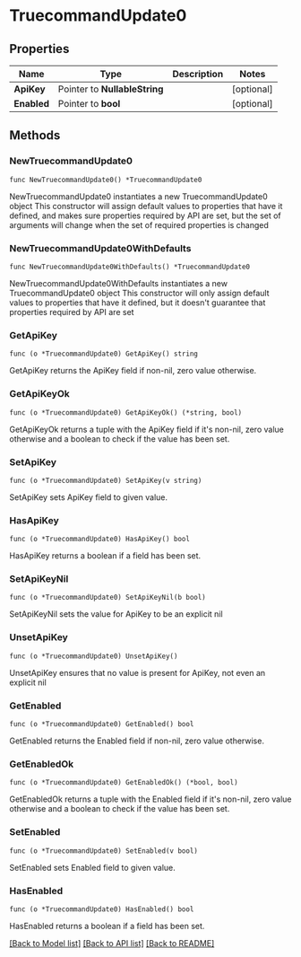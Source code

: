 # TruecommandUpdate0

## Properties

Name | Type | Description | Notes
------------ | ------------- | ------------- | -------------
**ApiKey** | Pointer to **NullableString** |  | [optional] 
**Enabled** | Pointer to **bool** |  | [optional] 

## Methods

### NewTruecommandUpdate0

`func NewTruecommandUpdate0() *TruecommandUpdate0`

NewTruecommandUpdate0 instantiates a new TruecommandUpdate0 object
This constructor will assign default values to properties that have it defined,
and makes sure properties required by API are set, but the set of arguments
will change when the set of required properties is changed

### NewTruecommandUpdate0WithDefaults

`func NewTruecommandUpdate0WithDefaults() *TruecommandUpdate0`

NewTruecommandUpdate0WithDefaults instantiates a new TruecommandUpdate0 object
This constructor will only assign default values to properties that have it defined,
but it doesn't guarantee that properties required by API are set

### GetApiKey

`func (o *TruecommandUpdate0) GetApiKey() string`

GetApiKey returns the ApiKey field if non-nil, zero value otherwise.

### GetApiKeyOk

`func (o *TruecommandUpdate0) GetApiKeyOk() (*string, bool)`

GetApiKeyOk returns a tuple with the ApiKey field if it's non-nil, zero value otherwise
and a boolean to check if the value has been set.

### SetApiKey

`func (o *TruecommandUpdate0) SetApiKey(v string)`

SetApiKey sets ApiKey field to given value.

### HasApiKey

`func (o *TruecommandUpdate0) HasApiKey() bool`

HasApiKey returns a boolean if a field has been set.

### SetApiKeyNil

`func (o *TruecommandUpdate0) SetApiKeyNil(b bool)`

 SetApiKeyNil sets the value for ApiKey to be an explicit nil

### UnsetApiKey
`func (o *TruecommandUpdate0) UnsetApiKey()`

UnsetApiKey ensures that no value is present for ApiKey, not even an explicit nil
### GetEnabled

`func (o *TruecommandUpdate0) GetEnabled() bool`

GetEnabled returns the Enabled field if non-nil, zero value otherwise.

### GetEnabledOk

`func (o *TruecommandUpdate0) GetEnabledOk() (*bool, bool)`

GetEnabledOk returns a tuple with the Enabled field if it's non-nil, zero value otherwise
and a boolean to check if the value has been set.

### SetEnabled

`func (o *TruecommandUpdate0) SetEnabled(v bool)`

SetEnabled sets Enabled field to given value.

### HasEnabled

`func (o *TruecommandUpdate0) HasEnabled() bool`

HasEnabled returns a boolean if a field has been set.


[[Back to Model list]](../README.md#documentation-for-models) [[Back to API list]](../README.md#documentation-for-api-endpoints) [[Back to README]](../README.md)



